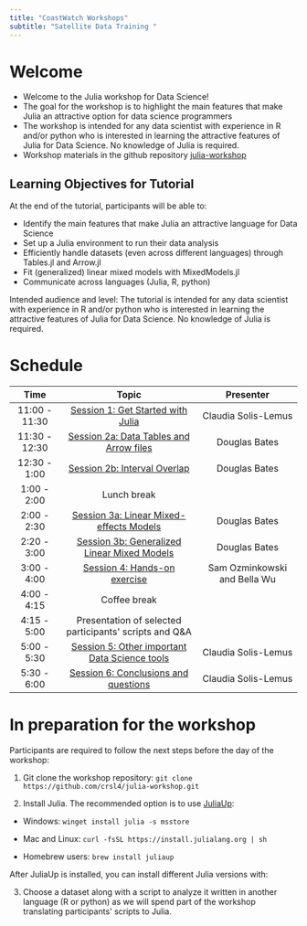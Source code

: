 ```yaml
---
title: "CoastWatch Workshops"
subtitle: "Satellite Data Training "
---
```


# Welcome

  - Welcome to the Julia workshop for Data Science!
  - The goal for the workshop is to highlight the main features that make Julia an attractive option for data science programmers
  - The workshop is intended for any data scientist with experience in R and/or python who is interested in learning the attractive features of Julia for Data Science. No knowledge of Julia is required.
  - Workshop materials in the github repository [julia-workshop](https://github.com/crsl4/julia-workshop)

## Learning Objectives for Tutorial

At the end of the tutorial, participants will be able to:

  - Identify the main features that make Julia an attractive language for Data Science
  - Set up a Julia environment to run their data analysis
  - Efficiently handle datasets (even across different languages) through Tables.jl and Arrow.jl
  - Fit (generalized) linear mixed models with MixedModels.jl
  - Communicate across languages (Julia, R, python)

Intended audience and level:
The tutorial is intended for any data scientist with experience in R and/or python who is interested in learning the attractive features of Julia for Data Science. No knowledge of Julia is required.

# Schedule

| Time          | Topic                                                                         | Presenter                    |
|:-------------:|:-----------------------------------------------------------------------------:|:----------------------------:|
| 11:00 - 11:30 | [Session 1: Get Started with Julia](session1-get-started.qmd)                 | Claudia Solis-Lemus          |
| 11:30 - 12:30 | [Session 2a: Data Tables and Arrow files](session2a-tables-and-arrow.qmd)     | Douglas Bates                |
| 12:30 - 1:00  | [Session 2b: Interval Overlap](session2b-interval-overlap.qmd)                | Douglas Bates                |
| 1:00 - 2:00   | Lunch break                                                                   |                              |
| 2:00 - 2:30   | [Session 3a: Linear Mixed-effects Models](session3a-linear-mixed-effects.qmd) | Douglas Bates                |
| 2:20 - 3:00   | [Session 3b: Generalized Linear Mixed Models](session3b-glmm.qmd)             | Douglas Bates                |
| 3:00 - 4:00   | [Session 4: Hands-on exercise](session4-exercise.qmd)                         | Sam Ozminkowski and Bella Wu |
| 4:00 - 4:15   | Coffee break                                                                  |                              |
| 4:15 - 5:00   | Presentation of selected participants' scripts and Q&A                        |                              |
| 5:00 - 5:30   | [Session 5: Other important Data Science tools](session5-other-tools.qmd)     | Claudia Solis-Lemus          |
| 5:30 - 6:00   | [Session 6: Conclusions and questions](session6-conclusions.qmd)              | Claudia Solis-Lemus          |

# In preparation for the workshop

Participants are required to follow the next steps before the day of the workshop:

 1. Git clone the workshop repository: `git clone https://github.com/crsl4/julia-workshop.git`

 2. Install Julia. The recommended option is to use [JuliaUp](https://github.com/JuliaLang/juliaup):

  - Windows: `winget install julia -s msstore`

  - Mac and Linux: `curl -fsSL https://install.julialang.org | sh`
  - Homebrew users: `brew install juliaup`

After JuliaUp is installed, you can install different Julia versions with:

 
 3. Choose a dataset along with a script to analyze it written in another language (R or python) as we will spend part of the workshop translating participants' scripts to Julia.